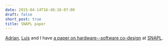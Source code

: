 ```yaml
---
date: 2015-04-14T16:48:18-07:00
draft: false
short_post: true
title: SNAPL paper
---
```


[Adrian][], [Luis][] and I have [a paper on hardware--software co-design][paper] at [SNAPL].

[adrian]: https://homes.cs.washington.edu/~asampson/
[luis]: http://homes.cs.washington.edu/~luisceze/
[paper]: papers/2015-snapl-approx.pdf
[snapl]: http://snapl.org